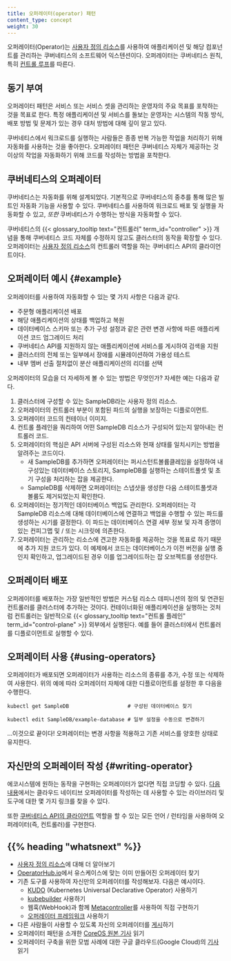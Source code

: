 ```yaml
---
title: 오퍼레이터(operator) 패턴
content_type: concept
weight: 30
---
```


<!-- overview -->

오퍼레이터(Operator)는
[사용자 정의 리소스](/ko/docs/concepts/extend-kubernetes/api-extension/custom-resources/)를
사용하여 애플리케이션 및 해당 컴포넌트를 관리하는 쿠버네티스의 소프트웨어 익스텐션이다. 오퍼레이터는
쿠버네티스 원칙, 특히 [컨트롤 루프](/ko/docs/concepts/architecture/controller/)를 따른다.

<!-- body -->

## 동기 부여

오퍼레이터 패턴은 서비스 또는 서비스 셋을 관리하는 운영자의
주요 목표를 포착하는 것을 목표로 한다. 특정 애플리케이션 및
서비스를 돌보는 운영자는 시스템의 작동 방식, 배포 방법 및 문제가 있는 경우
대처 방법에 대해 깊이 알고 있다.

쿠버네티스에서 워크로드를 실행하는 사람들은 종종 반복 가능한 작업을 처리하기 위해
자동화를 사용하는 것을 좋아한다. 오퍼레이터 패턴은 쿠버네티스 자체가 제공하는 것 이상의
작업을 자동화하기 위해 코드를 작성하는 방법을 포착한다.

## 쿠버네티스의 오퍼레이터

쿠버네티스는 자동화를 위해 설계되었다. 기본적으로 쿠버네티스의 중추를 통해 많은
빌트인 자동화 기능을 사용할 수 있다. 쿠버네티스를 사용하여 워크로드 배포
및 실행을 자동화할 수 있고, *또한* 쿠버네티스가 수행하는 방식을
자동화할 수 있다.

쿠버네티스의 {{< glossary_tooltip text="컨트롤러" term_id="controller" >}}
개념을 통해 쿠버네티스 코드 자체를 수정하지 않고도 클러스터의 동작을
확장할 수 있다.
오퍼레이터는 [사용자 정의 리소스](/ko/docs/concepts/extend-kubernetes/api-extension/custom-resources/)의
컨트롤러 역할을 하는 쿠버네티스 API의 클라이언트이다.

## 오퍼레이터 예시 {#example}

오퍼레이터를 사용하여 자동화할 수 있는 몇 가지 사항은 다음과 같다.

* 주문형 애플리케이션 배포
* 해당 애플리케이션의 상태를 백업하고 복원
* 데이터베이스 스키마 또는 추가 구성 설정과 같은 관련 변경 사항에 따른
  애플리케이션 코드 업그레이드 처리
* 쿠버네티스 API를 지원하지 않는 애플리케이션에 서비스를
  게시하여 검색을 지원
* 클러스터의 전체 또는 일부에서 장애를 시뮬레이션하여 가용성 테스트
* 내부 멤버 선출 절차없이 분산 애플리케이션의
  리더를 선택

오퍼레이터의 모습을 더 자세하게 볼 수 있는 방법은 무엇인가? 자세한 예는
다음과 같다.

1. 클러스터에 구성할 수 있는 SampleDB라는 사용자 정의 리소스.
2. 오퍼레이터의 컨트롤러 부분이 포함된 파드의 실행을
   보장하는 디플로이먼트.
3. 오퍼레이터 코드의 컨테이너 이미지.
4. 컨트롤 플레인을 쿼리하여 어떤 SampleDB 리소스가 구성되어 있는지
   알아내는 컨트롤러 코드.
5. 오퍼레이터의 핵심은 API 서버에 구성된 리소스와 현재 상태를
   일치시키는 방법을 알려주는 코드이다.
   * 새 SampleDB를 추가하면 오퍼레이터는 퍼시스턴트볼륨클레임을
     설정하여 내구성있는 데이터베이스 스토리지, SampleDB를 실행하는 스테이트풀셋 및
     초기 구성을 처리하는 잡을 제공한다.
   * SampleDB를 삭제하면 오퍼레이터는 스냅샷을 생성한 다음 스테이트풀셋과 볼륨도
     제거되었는지 확인한다.
6. 오퍼레이터는 정기적인 데이터베이스 백업도 관리한다. 오퍼레이터는 각 SampleDB
   리소스에 대해 데이터베이스에 연결하고 백업을 수행할 수 있는 파드를 생성하는
   시기를 결정한다. 이 파드는 데이터베이스 연결 세부 정보 및 자격 증명이 있는
   컨피그맵 및 / 또는 시크릿에 의존한다.
7. 오퍼레이터는 관리하는 리소스에 견고한 자동화를 제공하는 것을 목표로 하기 때문에
   추가 지원 코드가 있다. 이 예제에서 코드는 데이터베이스가 이전 버전을 실행 중인지
   확인하고, 업그레이드된 경우 이를 업그레이드하는
   잡 오브젝트를 생성한다.

## 오퍼레이터 배포

오퍼레이터를 배포하는 가장 일반적인 방법은
커스텀 리소스 데피니션의 정의 및 연관된 컨트롤러를 클러스터에 추가하는 것이다.
컨테이너화된 애플리케이션을 실행하는 것처럼
컨트롤러는 일반적으로 {{< glossary_tooltip text="컨트롤 플레인" term_id="control-plane" >}}
외부에서 실행된다.
예를 들어 클러스터에서 컨트롤러를 디플로이먼트로 실행할 수 있다.

## 오퍼레이터 사용 {#using-operators}

오퍼레이터가 배포되면 오퍼레이터가 사용하는 리소스의 종류를 추가, 수정 또는
삭제하여 사용한다. 위의 예에 따라 오퍼레이터 자체에 대한
디플로이먼트를 설정한 후 다음을 수행한다.

```shell
kubectl get SampleDB                   # 구성된 데이터베이스 찾기

kubectl edit SampleDB/example-database # 일부 설정을 수동으로 변경하기
```

&hellip;이것으로 끝이다! 오퍼레이터는 변경 사항을 적용하고 기존 서비스를
양호한 상태로 유지한다.

## 자신만의 오퍼레이터 작성 {#writing-operator}

에코시스템에 원하는 동작을 구현하는 오퍼레이터가 없다면 직접 코딩할 수 있다.
[다음 내용](#다음-내용)에서는 클라우드 네이티브 오퍼레이터를 작성하는 데
사용할 수 있는 라이브러리 및 도구에 대한 몇 가지 링크를
찾을 수 있다.

또한 [쿠버네티스 API의 클라이언트](/ko/docs/reference/using-api/client-libraries/)
역할을 할 수 있는 모든 언어 / 런타임을 사용하여 오퍼레이터(즉, 컨트롤러)를 구현한다.



## {{% heading "whatsnext" %}}


* [사용자 정의 리소스](/ko/docs/concepts/extend-kubernetes/api-extension/custom-resources/)에 대해 더 알아보기
* [OperatorHub.io](https://operatorhub.io/)에서 유스케이스에 맞는 이미 만들어진 오퍼레이터 찾기
* 기존 도구를 사용하여 자신만의 오퍼레이터를 작성해보자. 다음은 예시이다.
  * [KUDO](https://kudo.dev/) (Kubernetes Universal Declarative Operator) 사용하기
  * [kubebuilder](https://book.kubebuilder.io/) 사용하기
  * 웹훅(WebHook)과 함께 [Metacontroller](https://metacontroller.app/)를
    사용하여 직접 구현하기
  * [오퍼레이터 프레임워크](https://github.com/operator-framework/getting-started) 사용하기
* 다른 사람들이 사용할 수 있도록 자신의 오퍼레이터를 [게시](https://operatorhub.io/)하기
* 오퍼레이터 패턴을 소개한 [CoreOS 원본 기사](https://coreos.com/blog/introducing-operators.html) 읽기
* 오퍼레이터 구축을 위한 모범 사례에 대한 구글 클라우드(Google Cloud)의 [기사](https://cloud.google.com/blog/products/containers-kubernetes/best-practices-for-building-kubernetes-operators-and-stateful-apps) 읽기
